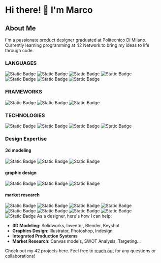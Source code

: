 # Hi there! 👋 I'm Marco

## About Me
I'm a passionate product designer graduated at Politecnico Di Milano. Currently learning programming at 42 Network to bring my ideas to life through code.

### LANGUAGES
![Static Badge](https://img.shields.io/badge/C-Programming-green)
![Static Badge](https://img.shields.io/badge/C%2B%2B-Programming-green)
![Static Badge](https://img.shields.io/badge/C%23-Programming-green)
![Static Badge](https://img.shields.io/badge/Python-Programming-green)
![Static Badge](https://img.shields.io/badge/Typescript-Programming-green)
![Static Badge](https://img.shields.io/badge/HTML-red)
![Static Badge](https://img.shields.io/badge/CSS-red)

### FRAMEWORKS
![Static Badge](https://img.shields.io/badge/Django-Framework-green)
![Static Badge](https://img.shields.io/badge/ReactJS-Framework-blue)
![Static Badge](https://img.shields.io/badge/NestJS-Framework-red)

### TECHNOLOGIES
![Static Badge](https://img.shields.io/badge/Docker-Containers-blue)
![Static Badge](https://img.shields.io/badge/NodeJS-Development-blue)
![Static Badge](https://img.shields.io/badge/Linux-OS-black)
![Static Badge](https://img.shields.io/badge/Bash-Scripting-black)

### Design Expertise

#### 3d modeling
![Static Badge](https://img.shields.io/badge/Dassault-Solidworks-red)
![Static Badge](https://img.shields.io/badge/Autodesk-Inventor-orange)
![Static Badge](https://img.shields.io/badge/Keyshot-Rendering-blue)

#### graphic design
![Static Badge](https://img.shields.io/badge/Adobe-Illustrator-yellow)
![Static Badge](https://img.shields.io/badge/Adobe-Indesign-purple)
![Static Badge](https://img.shields.io/badge/Adobe-Photoshop-blue)

#### market research
![Static Badge](https://img.shields.io/badge/SWOT_Analysis-blue)
![Static Badge](https://img.shields.io/badge/User_Studies-blue)
![Static Badge](https://img.shields.io/badge/Personas-blue)
![Static Badge](https://img.shields.io/badge/Canvas_Models-blue)
![Static Badge](https://img.shields.io/badge/Meta_Project-blue)
![Static Badge](https://img.shields.io/badge/Benchmarking-blue)
![Static Badge](https://img.shields.io/badge/Targeting-blue)
![Static Badge](https://img.shields.io/badge/Positioning-blue)
![Static Badge](https://img.shields.io/badge/Visioning-blue)
As a designer, here's how I can help:
- **3D Modeling**: Solidworks, Inventor, Blender, Keyshot
- **Graphics Design**: Illustrator, Photoshop, Indesign
- **Integrated Production Systems**
- **Market Research**: Canvas models, SWOT Analysis, Targeting...

Check out my 42 projects here. Feel free to [reach out](mailto:msebastiani93@gmail.com?subject=FromGithub) for any questions or collaborations!
